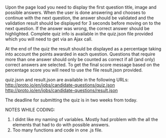Upon the page load you need to display the first question title, image and possible answers. When the user is done answering and chooses to continue with the next question, the answer should be validated and the validation result should be displayed for 3 seconds before moving on to the next question. If the answer was wrong, the correct answer should be highlighted. Complete quiz info is available in the quiz.json file provided which you will need to get via an Ajax call.

At the end of the quiz the result should be displayed as a percentage taking into account the points awarded in each question. Questions that require more than one answer should only be counted as correct if all (and only) correct answers are selected. To get the final score message based on the percentage score you will need to use the file result.json provided.

quiz.json and result.json are available in the following URLs:
http://proto.io/en/jobs/candidate-questions/quiz.json
http://proto.io/en/jobs/candidate-questions/result.json

The deadline for submitting the quiz is in two weeks from today.

NOTES WHILE CODING:
1. I didnt like my naming of variables. Mostly had problem with the all the elements that had to do with possible answers.
2. Too many functions and code in one .js file.